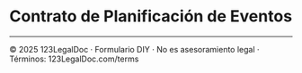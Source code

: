 # Contrato de Planificación de Eventos

---
© 2025 123LegalDoc · Formulario DIY · No es asesoramiento legal · Términos: 123LegalDoc.com/terms
